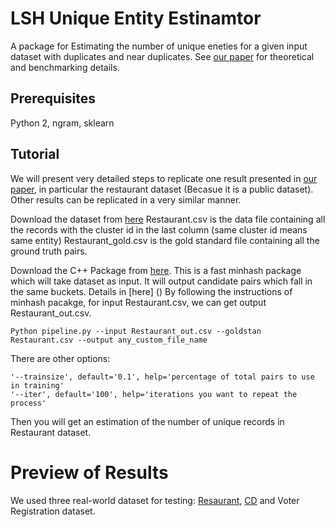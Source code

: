 # LSH Unique Entity Estinamtor
A package for Estimating the number of unique eneties for a given input dataset with duplicates and near duplicates. See [our paper](https://arxiv.org/pdf/1709.01190.pdf) for theoretical and benchmarking details. 

## Prerequisites
Python 2, ngram, sklearn

## Tutorial

We will present very detailed steps to replicate one result presented in [our paper](), in particular the restaurant dataset (Becasue it is a public dataset). Other results can be replicated in a very similar manner.

Download the dataset from [here](https://hpi.de/naumann/projects/data-quality-and-cleansing/dude-duplicate-detection.html#c114715)
Restaurant.csv is the data file containing all the records with the cluster id in the last column (same cluster id means same entity)
Restaurant_gold.csv is the gold standard file containing all the ground truth pairs.

Download the C++ Package from [here](http://rush.rice.edu/large-scale.html). This is a fast minhash package which will take dataset as input. It will output candidate pairs which fall in the same buckets. Details in [here] () 
By following the instructions of minhash pacakge, for input Restaurant.csv, we can get output Restaurant_out.csv.

```
Python pipeline.py --input Restaurant_out.csv --goldstan Restaurant.csv --output any_custom_file_name
```
There are other options:
```
'--trainsize', default='0.1', help='percentage of total pairs to use in training'
'--iter', default='100', help='iterations you want to repeat the process'
```
Then you will get an estimation of the number of unique records in Restaurant dataset.

# Preview of Results 
We used three real-world dataset for testing: [Resaurant](), [CD]() and Voter Registration dataset.
